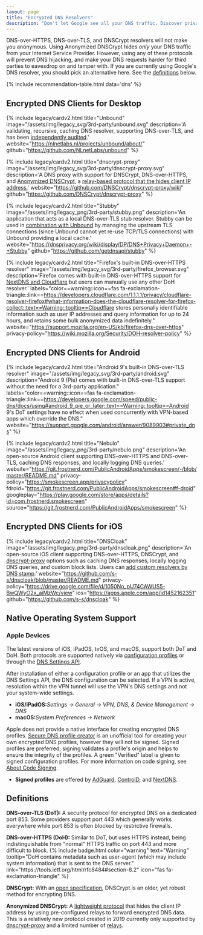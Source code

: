 ```yaml
---
layout: page
title: "Encrypted DNS Resolvers"
description: "Don't let Google see all your DNS traffic. Discover privacy-centric alternatives to the traditional DNS providers."
---
```


<div class="alert alert-warning" role="alert">
  DNS-over-HTTPS, DNS-over-TLS, and DNSCrypt resolvers will not make you anonymous. Using Anonymized DNSCrypt hides <em>only</em> your DNS traffic from your Internet Service Provider. However, using any of these protocols will prevent DNS hijacking, and make your DNS requests harder for third parties to eavesdrop on and tamper with. If you are currently using Google's DNS resolver, you should pick an alternative here. See the <a href="#definitions">definitions</a> below.
</div>

{% include recommendation-table.html data='dns' %}

## Encrypted DNS Clients for Desktop

{%
  include legacy/cardv2.html
  title="Unbound"
  image="/assets/img/legacy_svg/3rd-party/unbound.svg"
  description='A validating, recursive, caching DNS resolver, supporting DNS-over-TLS, and has been <a href="https://ostif.org/our-audit-of-unbound-dns-by-x41-d-sec-full-results/">independently audited</a>.'
  website="https://nlnetlabs.nl/projects/unbound/about/"
  github="https://github.com/NLnetLabs/unbound"
%}

{%
  include legacy/cardv2.html
  title="dnscrypt-proxy"
  image="/assets/img/legacy_svg/3rd-party/dnscrypt-proxy.svg"
  description='A DNS proxy with support for DNSCrypt, DNS-over-HTTPS, and <a href="https://github.com/DNSCrypt/dnscrypt-protocol/blob/master/ANONYMIZED-DNSCRYPT.txt">Anonymized DNSCrypt</a>, a <a href="https://github.com/DNSCrypt/dnscrypt-proxy/wiki/Anonymized-DNS">relay-based protocol that the hides client IP address.</a>'
  website="https://github.com/DNSCrypt/dnscrypt-proxy/wiki"
  github="https://github.com/DNSCrypt/dnscrypt-proxy"
%}

{%
  include legacy/cardv2.html
  title="Stubby"
  image="/assets/img/legacy_png/3rd-party/stubby.png"
  description='An application that acts as a local DNS-over-TLS stub resolver. Stubby can be used in <a href="https://dnsprivacy.org/wiki/display/DP/DNS+Privacy+Clients#DNSPrivacyClients-Unbound/Stubbycombination">combination with Unbound</a> by managing the upstream TLS connections (since Unbound cannot yet re-use TCP/TLS connections) with Unbound providing a local cache.'
  website="https://dnsprivacy.org/wiki/display/DP/DNS+Privacy+Daemon+-+Stubby"
  github="https://github.com/getdnsapi/stubby"
%}

{%
  include legacy/cardv2.html
  title="Firefox's built-in DNS-over-HTTPS resolver"
  image="/assets/img/legacy_svg/3rd-party/firefox_browser.svg"
  description='Firefox comes with built-in DNS-over-HTTPS support for <a href="https://blog.mozilla.org/blog/2020/02/25/firefox-continues-push-to-bring-dns-over-https-by-default-for-us-users/">NextDNS and Cloudflare</a> but users can manually use any other DoH resolver.'
  labels="color==warning::icon==fas fa-exclamation-triangle::link==https://developers.cloudflare.com/1.1.1.1/privacy/cloudflare-resolver-firefox#what-information-does-the-cloudflare-resolver-for-firefox-collect::text==Warning::tooltip==Cloudflare stores personally identifiable information such as user IP addresses and query information for up to 24 hours, and retains some bulk anonymized data indefinitely."
  website="https://support.mozilla.org/en-US/kb/firefox-dns-over-https"
  privacy-policy="https://wiki.mozilla.org/Security/DOH-resolver-policy"
%}

## Encrypted DNS Clients for Android

{%
  include legacy/cardv2.html
  title="Android 9's built-in DNS-over-TLS resolver"
  image="/assets/img/legacy_svg/3rd-party/android.svg"
  description="Android 9 (Pie) comes with built-in DNS-over-TLS support without the need for a 3rd-party application."
  labels="color==warning::icon==fas fa-exclamation-triangle::link==https://developers.google.com/speed/public-dns/docs/using#android_9_pie_or_later::text==Warning::tooltip==Android 9's DoT settings have no effect when used concurrently with VPN-based apps which override the DNS."
  website="https://support.google.com/android/answer/9089903#private_dns"
%}

{%
  include legacy/cardv2.html
  title="Nebulo"
  image="/assets/img/legacy_png/3rd-party/nebulo.png"
  description='An open-source Android client supporting DNS-over-HTTPS and DNS-over-TLS, caching DNS responses, and locally logging DNS queries.'
  website="https://git.frostnerd.com/PublicAndroidApps/smokescreen/-/blob/master/README.md"
  privacy-policy="https://smokescreen.app/privacypolicy"
  fdroid="https://git.frostnerd.com/PublicAndroidApps/smokescreen#f-droid"
  googleplay="https://play.google.com/store/apps/details?id=com.frostnerd.smokescreen"
  source="https://git.frostnerd.com/PublicAndroidApps/smokescreen"
%}

## Encrypted DNS Clients for iOS

{%
  include legacy/cardv2.html
  title="DNSCloak"
  image="/assets/img/legacy_png/3rd-party/dnscloak.png"
  description='An open-source iOS client supporting DNS-over-HTTPS, DNSCrypt, and <a href="https://github.com/DNSCrypt/dnscrypt-proxy/wiki">dnscrypt-proxy</a> options such as caching DNS responses, locally logging DNS queries, and custom block lists. Users can <a href="https://medium.com/privacyguides/adding-custom-dns-over-https-resolvers-to-dnscloak-20ff5845f4b5">add custom resolvers by DNS stamp</a>.'
  website="https://github.com/s-s/dnscloak/blob/master/README.md"
  privacy-policy="https://drive.google.com/file/d/1050No_pU74CAWUS5-BwQWyO2x_aiMzWc/view"
  ios="https://apps.apple.com/app/id1452162351"
  github="https://github.com/s-s/dnscloak"
%}

## Native Operating System Support

### Apple Devices

<p>
  The latest versions of iOS, iPadOS, tvOS, and macOS, support both DoT and DoH. Both protocols are supported natively via <a href="https://support.apple.com/guide/security/configuration-profile-enforcement-secf6fb9f053/web">configuration profiles</a> or through the <a href="https://developer.apple.com/documentation/networkextension/dns_settings">DNS Settings API</a>.
</p>

<p>
  After installation of either a configuration profile or an app that utilizes the DNS Settings API, the DNS configuration can be selected. If a VPN is active, resolution within the VPN tunnel will use the VPN's DNS settings and not your system-wide settings.
</p>

<ul>
  <li><strong>iOS/iPadOS:</strong><em>Settings &rarr; General &rarr; VPN, DNS, & Device Management &rarr; DNS</em></li>
  <li><strong>macOS:</strong><em>System Preferences &rarr; Network</em></li>
</ul>

<p>
  Apple does not provide a native interface for creating encrypted DNS profiles. <a href="https://dns.notjakob.com/tool.html">Secure DNS profile creator</a> is an unofficial tool for creating your own encrypted DNS profiles, however they will not be signed. Signed profiles are preferred; signing validates a profile's origin and helps to ensure the integrity of the profiles. A green "Verified" label is given to signed configuration profiles. For more information on code signing, see <a href="https://developer.apple.com/library/archive/documentation/Security/Conceptual/CodeSigningGuide/Introduction/Introduction.html">About Code Signing</a>.
</p>

<ul>
  <li><strong>Signed profiles</strong> are offered by <a href="https://adguard.com/en/blog/encrypted-dns-ios-14.html">AdGuard</a>, <a href="https://kb.controld.com/en/tutorials">ControlD</a>, and <a href="https://apple.nextdns.io/">NextDNS</a>.</li>
</ul>

## Definitions

<p><strong>DNS-over-TLS (DoT):</strong>
  A security protocol for encrypted DNS on a dedicated port 853. Some providers support port 443 which generally works everywhere while port 853 is often blocked by restrictive firewalls.
</p>

<p><strong>DNS-over-HTTPS (DoH):</strong>
  Similar to DoT, but uses HTTPS instead, being indistinguishable from "normal" HTTPS traffic on port 443 and more difficult to block. {% include badge.html color="warning" text="Warning" tooltip="DoH contains metadata such as user-agent (which may include system information) that is sent to the DNS server." link="https://tools.ietf.org/html/rfc8484#section-8.2" icon="fas fa-exclamation-triangle" %}
</p>

<p><strong>DNSCrypt:</strong>
  With an <a href="https://dnscrypt.info/protocol/">open specification</a>, DNSCrypt is an older, yet robust method for encrypting DNS.
</p>

<p><strong>Anonymized DNSCrypt:</strong>
  A <a href="https://github.com/DNSCrypt/dnscrypt-proxy/wiki/Anonymized-DNS">lightweight protocol</a> that hides the client IP address by using pre-configured relays to forward encrypted DNS data. This is a relatively new protocol created in 2019 currently only supported by <a href="#dns-desktop-clients">dnscrypt-proxy</a> and a limited number of <a href="https://github.com/DNSCrypt/dnscrypt-resolvers/blob/master/v3/relays.md">relays</a>.
</p>
